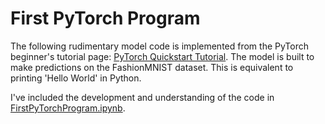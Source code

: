 # First PyTorch Program

 The following rudimentary model code is implemented from the PyTorch beginner's tutorial page: [PyTorch Quickstart Tutorial](https://pytorch.org/tutorials/beginner/basics/quickstart_tutorial.html). The model is built to make predictions on the FashionMNIST dataset. This is equivalent to printing 'Hello World' in Python.

 I've included the development and understanding of the code in [FirstPyTorchProgram.ipynb](FirstPyTorchProgram.ipynb).
 
